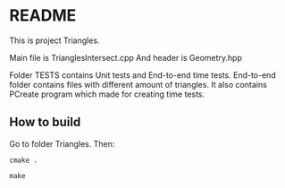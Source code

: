 # README

This is project Triangles.

Main file is TrianglesIntersect.cpp
And header is Geometry.hpp


Folder TESTS contains Unit tests and End-to-end time tests. End-to-end folder contains files with different amount of triangles. It also contains PCreate program which made for creating time tests.

## How to build

Go to folder Triangles. Then:

`cmake .`

`make`



